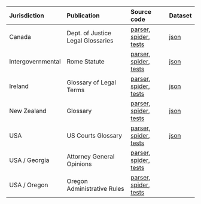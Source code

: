 | Jurisdiction | Publication | Source code | Dataset |
| :----------- | :---------- | :---------- | :------ |
| Canada | Dept. of Justice Legal Glossaries | [parser](https://github.com/public-law/open-gov-crawlers/blob/master/public_law/parsers/usa/georgia_ag_opinions.py), [spider](https://github.com/public-law/open-gov-crawlers/blob/master/public_law/spiders/usa/georgia_ag_opinions.py), [tests](https://github.com/public-law/open-gov-crawlers/blob/master/tests/public_law/parsers/usa/georgia_ag_opinionstest.py) | [json](https://github.com/public-law/datasets/blob/master/Canada/doj-glossaries.json) |
| Intergovernmental | Rome Statute | [parser](https://github.com/public-law/open-gov-crawlers/blob/master/public_law/parsers/usa/georgia_ag_opinions.py), [spider](https://github.com/public-law/open-gov-crawlers/blob/master/public_law/spiders/usa/georgia_ag_opinions.py), [tests](https://github.com/public-law/open-gov-crawlers/blob/master/tests/public_law/parsers/usa/georgia_ag_opinionstest.py) | [json](https://github.com/public-law/datasets/blob/master/Intergovernmental/RomeStatute/RomeStatute.json) |
| Ireland | Glossary of Legal Terms | [parser](https://github.com/public-law/open-gov-crawlers/blob/master/public_law/parsers/usa/georgia_ag_opinions.py), [spider](https://github.com/public-law/open-gov-crawlers/blob/master/public_law/spiders/usa/georgia_ag_opinions.py), [tests](https://github.com/public-law/open-gov-crawlers/blob/master/tests/public_law/parsers/usa/georgia_ag_opinionstest.py) | [json](https://github.com/public-law/datasets/blob/master/Ireland/courts-glossary.json) |
| New Zealand | Glossary | [parser](https://github.com/public-law/open-gov-crawlers/blob/master/public_law/parsers/usa/georgia_ag_opinions.py), [spider](https://github.com/public-law/open-gov-crawlers/blob/master/public_law/spiders/usa/georgia_ag_opinions.py), [tests](https://github.com/public-law/open-gov-crawlers/blob/master/tests/public_law/parsers/usa/georgia_ag_opinionstest.py) | [json](https://github.com/public-law/datasets/blob/master/NewZealand/justice-glossary.json) |
| USA | US Courts Glossary | [parser](https://github.com/public-law/open-gov-crawlers/blob/master/public_law/parsers/usa/georgia_ag_opinions.py), [spider](https://github.com/public-law/open-gov-crawlers/blob/master/public_law/spiders/usa/georgia_ag_opinions.py), [tests](https://github.com/public-law/open-gov-crawlers/blob/master/tests/public_law/parsers/usa/georgia_ag_opinionstest.py) | [json](https://github.com/public-law/datasets/blob/master/UnitedStates/us-courts-glossary.json) |
| USA / Georgia | Attorney General Opinions | [parser](https://github.com/public-law/open-gov-crawlers/blob/master/public_law/parsers/usa/georgia_ag_opinions.py), [spider](https://github.com/public-law/open-gov-crawlers/blob/master/public_law/spiders/usa/georgia_ag_opinions.py), [tests](https://github.com/public-law/open-gov-crawlers/blob/master/tests/public_law/parsers/usa/georgia_ag_opinionstest.py) |  |
| USA / Oregon | Oregon Administrative Rules | [parser](https://github.com/public-law/open-gov-crawlers/blob/master/public_law/parsers/usa/georgia_ag_opinions.py), [spider](https://github.com/public-law/open-gov-crawlers/blob/master/public_law/spiders/usa/georgia_ag_opinions.py), [tests](https://github.com/public-law/open-gov-crawlers/blob/master/tests/public_law/parsers/usa/georgia_ag_opinionstest.py) |  |
